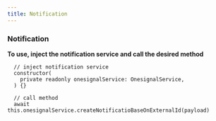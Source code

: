 ```yaml
---
title: Notification
---
```


### Notification

**To use, inject the notification service and call the desired method**

```shell
  // inject notification service
  constructor(
    private readonly onesignalService: OnesignalService,
  ) {}

  // call method
  await this.onesignalService.createNotificatioBaseOnExternalId(payload)
```
